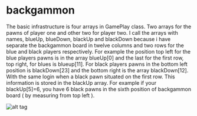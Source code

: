 # backgammon

The basic infrastructure is four arrays in GamePlay class. Two arrays for the pawns of player one and other two for player two. I call the arrays with names, blueUp, blueDown, blackUp and blackDown because i have separate the backgammon board in twelve columns and two rows for the blue and black players respectively. For example the position top left for the blue players pawns is in the array blueUp[0] and the last for the first row, top right,  for blues is blueup[11]. For black players pawns in the bottom left position is blackDown[23] and the bottom right is the array blackDown[12]. With the same login when a black pawn situated on the first row. This information is stored in the blackUp array. For example if your blackUp[5]=6, you have 6 black pawns in the sixth position of backgammon board ( by measuring from top left ).

![alt tag](https://cloud.githubusercontent.com/assets/12113516/24831226/bedce2a6-1c9e-11e7-85bc-b5f5c299063f.png)

